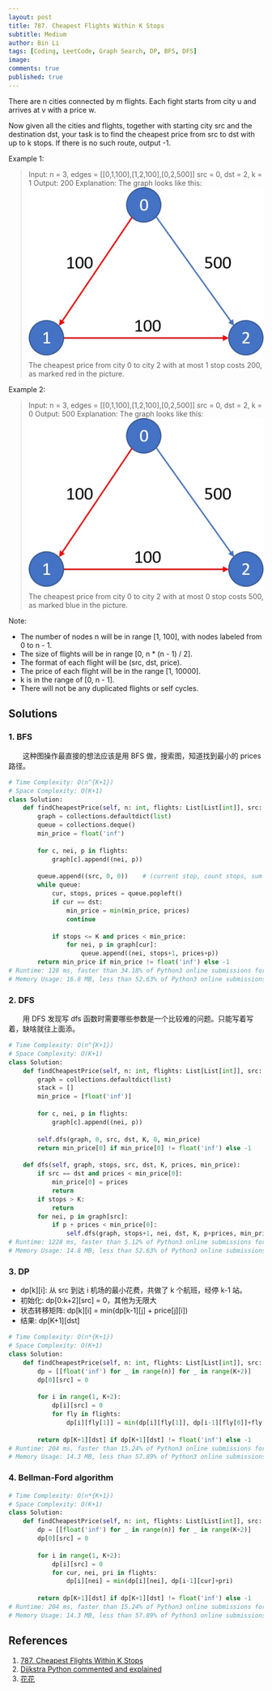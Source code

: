 ```yaml
---
layout: post
title: 787. Cheapest Flights Within K Stops
subtitle: Medium
author: Bin Li
tags: [Coding, LeetCode, Graph Search, DP, BFS, DFS]
image: 
comments: true
published: true
---
```


There are n cities connected by m flights. Each fight starts from city u and arrives at v with a price w.

Now given all the cities and flights, together with starting city src and the destination dst, your task is to find the cheapest price from src to dst with up to k stops. If there is no such route, output -1.

Example 1:
> Input: 
n = 3, edges = [[0,1,100],[1,2,100],[0,2,500]]
src = 0, dst = 2, k = 1
Output: 200
Explanation: 
The graph looks like this:
![](/img/media/15709472459478.jpg)
The cheapest price from city 0 to city 2 with at most 1 stop costs 200, as marked red in the picture.


Example 2:
> Input: 
n = 3, edges = [[0,1,100],[1,2,100],[0,2,500]]
src = 0, dst = 2, k = 0
Output: 500
Explanation: 
The graph looks like this:
![](/img/media/15709472543980.jpg)
The cheapest price from city 0 to city 2 with at most 0 stop costs 500, as marked blue in the picture.

Note:

* The number of nodes n will be in range [1, 100], with nodes labeled from 0 to n - 1.
* The size of flights will be in range [0, n * (n - 1) / 2].
* The format of each flight will be (src, dst, price).
* The price of each flight will be in the range [1, 10000].
* k is in the range of [0, n - 1].
* There will not be any duplicated flights or self cycles.

## Solutions
### 1. BFS
　　这种图操作最直接的想法应该是用 BFS 做，搜索图，知道找到最小的 prices 路径。

```python
# Time Complexity: O(n^{K+1})
# Space Complexity: O(K+1)
class Solution:
    def findCheapestPrice(self, n: int, flights: List[List[int]], src: int, dst: int, K: int) -> int:
        graph = collections.defaultdict(list)
        queue = collections.deque()
        min_price = float('inf')
        
        for c, nei, p in flights:
            graph[c].append((nei, p))
            
        queue.append((src, 0, 0))    # (current stop, count stops, sum prices)
        while queue:
            cur, stops, prices = queue.popleft()
            if cur == dst:
                min_price = min(min_price, prices)
                continue
            
            if stops <= K and prices < min_price:
                for nei, p in graph[cur]:
                    queue.append((nei, stops+1, prices+p))
        return min_price if min_price != float('inf') else -1
# Runtime: 128 ms, faster than 34.18% of Python3 online submissions for Cheapest Flights Within K Stops.
# Memory Usage: 16.8 MB, less than 52.63% of Python3 online submissions for Cheapest Flights Within K Stops.
```

### 2. DFS
　　用 DFS 发现写 dfs 函数时需要哪些参数是一个比较难的问题。只能写着写着，缺啥就往上面添。

```python
# Time Complexity: O(n^{K+1})
# Space Complexity: O(K+1)
class Solution:
    def findCheapestPrice(self, n: int, flights: List[List[int]], src: int, dst: int, K: int) -> int:
        graph = collections.defaultdict(list)
        stack = []
        min_price = [float('inf')]
        
        for c, nei, p in flights:
            graph[c].append((nei, p))
            
        self.dfs(graph, 0, src, dst, K, 0, min_price)
        return min_price[0] if min_price[0] != float('inf') else -1
    
    def dfs(self, graph, stops, src, dst, K, prices, min_price):
        if src == dst and prices < min_price[0]:
            min_price[0] = prices
            return
        if stops > K:
            return
        for nei, p in graph[src]:
            if p + prices < min_price[0]:
                self.dfs(graph, stops+1, nei, dst, K, p+prices, min_price)
# Runtime: 1228 ms, faster than 5.12% of Python3 online submissions for Cheapest Flights Within K Stops.
# Memory Usage: 14.8 MB, less than 52.63% of Python3 online submissions for Cheapest Flights Within K Stops.
```

### 3. DP
* dp[k][i]: 从 src 到达 i 机场的最小花费，共做了 k 个航班，经停 k-1 站。
* 初始化: dp[0:k+2][src] = 0，其他为无限大
* 状态转移矩阵: dp[k][i] = min(dp[k-1][j] + price[j][i])
* 结果: dp[K+1][dst]

```python
# Time Complexity: O(n*{K+1})
# Space Complexity: O(K+1)
class Solution:
    def findCheapestPrice(self, n: int, flights: List[List[int]], src: int, dst: int, K: int) -> int:
        dp = [[float('inf') for _ in range(n)] for _ in range(K+2)]
        dp[0][src] = 0
        
        for i in range(1, K+2):
            dp[i][src] = 0
            for fly in flights:
                dp[i][fly[1]] = min(dp[i][fly[1]], dp[i-1][fly[0]]+fly[2])
        
        return dp[K+1][dst] if dp[K+1][dst] != float('inf') else -1
# Runtime: 204 ms, faster than 15.24% of Python3 online submissions for Cheapest Flights Within K Stops.
# Memory Usage: 14.3 MB, less than 57.89% of Python3 online submissions for Cheapest Flights Within K Stops.
```

### 4. Bellman-Ford algorithm

```python
# Time Complexity: O(n*{K+1})
# Space Complexity: O(K+1)
class Solution:
    def findCheapestPrice(self, n: int, flights: List[List[int]], src: int, dst: int, K: int) -> int:
        dp = [[float('inf') for _ in range(n)] for _ in range(K+2)]
        dp[0][src] = 0
        
        for i in range(1, K+2):
            dp[i][src] = 0
            for cur, nei, pri in flights:
                dp[i][nei] = min(dp[i][nei], dp[i-1][cur]+pri)
        
        return dp[K+1][dst] if dp[K+1][dst] != float('inf') else -1
# Runtime: 204 ms, faster than 15.24% of Python3 online submissions for Cheapest Flights Within K Stops.
# Memory Usage: 14.3 MB, less than 57.89% of Python3 online submissions for Cheapest Flights Within K Stops.
```
## References
1. [787. Cheapest Flights Within K Stops](https://leetcode.com/problems/cheapest-flights-within-k-stops/)
2. [Dijkstra Python commented and explained](https://leetcode.com/problems/cheapest-flights-within-k-stops/discuss/362377/Dijkstra-Python-commented-and-explained)
3. [花花](http://zxi.mytechroad.com/blog/dynamic-programming/leetcode-787-cheapest-flights-within-k-stops/)